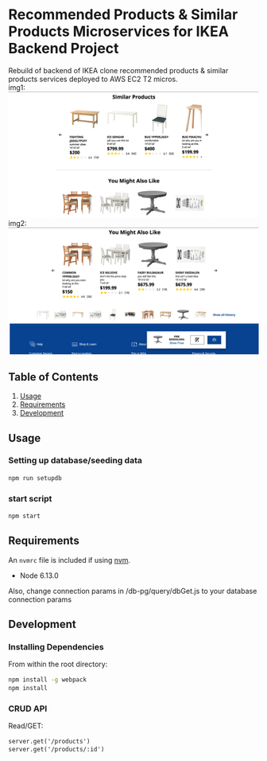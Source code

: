 # Recommended Products & Similar Products Microservices for IKEA Backend Project

Rebuild of backend of IKEA clone recommended products & similar products services deployed to AWS EC2 T2 micros.
<br/>
img1:
<br/>
<img width="1000"
alt="sample1" src="./img/img1.png">
<br/>
img2:
<br/>
<img width="1000"
alt="sample2" src="./img/img2.png">
<br/>
## Table of Contents

1. [Usage](#Usage)
2. [Requirements](#requirements)
3. [Development](#development)


## Usage

### Setting up database/seeding data

```sh
npm run setupdb
```

### start script

```sh
npm start
```

## Requirements

An `nvmrc` file is included if using [nvm](https://github.com/creationix/nvm).

- Node 6.13.0

Also, change connection params in /db-pg/query/dbGet.js to your database connection params

## Development


### Installing Dependencies

From within the root directory:

```sh
npm install -g webpack
npm install
```

### CRUD API

Read/GET:
```
server.get('/products')
server.get('/products/:id')
```